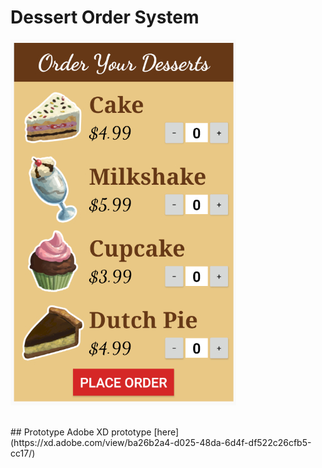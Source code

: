 # Dessert Order System
<p align="left">
  <img src="https://github.com/tix123/Dessert-Order-System/blob/master/screenshots/Screenshot_01.jpg">
</p>
<br>
## Prototype
Adobe XD prototype [here](https://xd.adobe.com/view/ba26b2a4-d025-48da-6d4f-df522c26cfb5-cc17/)



